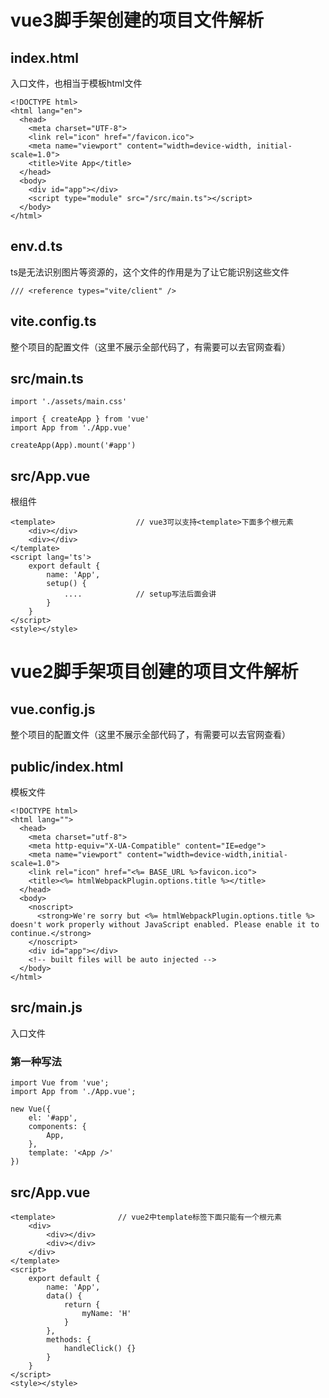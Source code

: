 # vue3脚手架创建的项目文件解析
## index.html 
入口文件，也相当于模板html文件
```
<!DOCTYPE html>
<html lang="en">
  <head>
    <meta charset="UTF-8">
    <link rel="icon" href="/favicon.ico">
    <meta name="viewport" content="width=device-width, initial-scale=1.0">
    <title>Vite App</title>
  </head>
  <body>
    <div id="app"></div>
    <script type="module" src="/src/main.ts"></script>
  </body>
</html>
```

## env.d.ts
ts是无法识别图片等资源的，这个文件的作用是为了让它能识别这些文件
```
/// <reference types="vite/client" />
```

## vite.config.ts
整个项目的配置文件（这里不展示全部代码了，有需要可以去官网查看）

## src/main.ts
```
import './assets/main.css'

import { createApp } from 'vue'
import App from './App.vue'

createApp(App).mount('#app')
```

## src/App.vue
根组件
```
<template>                  // vue3可以支持<template>下面多个根元素
    <div></div>
    <div></div>
</template>
<script lang='ts'>
    export default {
        name: 'App',
        setup() {
            ....            // setup写法后面会讲
        }
    }
</script>
<style></style>
```

# vue2脚手架项目创建的项目文件解析
## vue.config.js
整个项目的配置文件（这里不展示全部代码了，有需要可以去官网查看）

## public/index.html
模板文件
```
<!DOCTYPE html>
<html lang="">
  <head>
    <meta charset="utf-8">
    <meta http-equiv="X-UA-Compatible" content="IE=edge">
    <meta name="viewport" content="width=device-width,initial-scale=1.0">
    <link rel="icon" href="<%= BASE_URL %>favicon.ico">
    <title><%= htmlWebpackPlugin.options.title %></title>
  </head>
  <body>
    <noscript>
      <strong>We're sorry but <%= htmlWebpackPlugin.options.title %> doesn't work properly without JavaScript enabled. Please enable it to continue.</strong>
    </noscript>
    <div id="app"></div>
    <!-- built files will be auto injected -->
  </body>
</html>
```

## src/main.js
入口文件
### 第一种写法
```
import Vue from 'vue';
import App from './App.vue';

new Vue({
    el: '#app',
    components: {
        App,
    },
    template: '<App />'
})
```

## src/App.vue
```
<template>              // vue2中template标签下面只能有一个根元素
    <div>
        <div></div>
        <div></div>
    </div>
</template>
<script>
    export default {
        name: 'App',
        data() {
            return {
                myName: 'H'
            }
        },
        methods: {
            handleClick() {}
        }
    }
</script>
<style></style>
```
